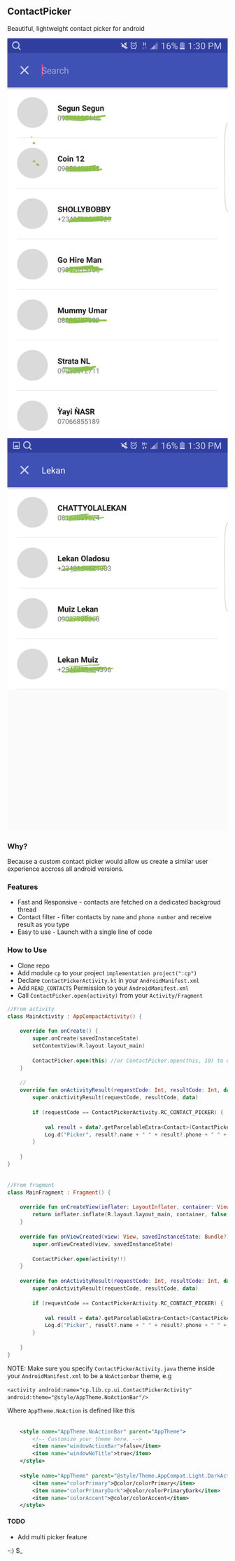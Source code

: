 ## ContactPicker
Beautiful, lightweight contact picker for android

![Contact List](https://github.com/adigunhammedolalekan/contactpicker/blob/master/art/s2.png)

![Filtered](https://github.com/adigunhammedolalekan/contactpicker/blob/master/art/s1.png)


### Why?
Because a custom contact picker would allow us create a similar user experience accross all android versions.

### Features
* Fast and Responsive - contacts are fetched on a dedicated backgroud thread
* Contact filter - filter contacts by `name` and `phone number` and receive result as you type
* Easy to use - Launch with a single line of code

### How to Use

* Clone repo
* Add module `cp` to your project `implementation project(":cp")`
* Declare `ContactPickerActivity.kt` in your `AndroidManifest.xml`
* Add `READ_CONTACTS` Permission to your `AndroidManifest.xml`
* Call `ContactPicker.open(activity)` from your `Activity/Fragment`


```Kotlin
//From activity
class MainActivity : AppCompactActivity() {

	override fun onCreate() {
		super.onCreate(savedInstanceState)
        setContentView(R.layout.layout_main)

        ContactPicker.open(this) //or ContactPicker.open(this, 10) to use custom REQUEST_CODE
	}

	//
	override fun onActivityResult(requestCode: Int, resultCode: Int, data: Intent?) {
        super.onActivityResult(requestCode, resultCode, data)

        if (requestCode == ContactPickerActivity.RC_CONTACT_PICKER) {

            val result = data?.getParcelableExtra<Contact>(ContactPickerActivity.EXTRA_CONTACT_DATA)
            Log.d("Picker", result?.name + " " + result?.phone + " " + result?.photo)
        }
        
    }
}
```

```Kotlin

//From fragment
class MainFragment : Fragment() {

    override fun onCreateView(inflater: LayoutInflater, container: ViewGroup?, savedInstanceState: Bundle?): View? {
        return inflater.inflate(R.layout.layout_main, container, false)
    }

    override fun onViewCreated(view: View, savedInstanceState: Bundle?) {
        super.onViewCreated(view, savedInstanceState)
        
        ContactPicker.open(activity!!)
    }

    override fun onActivityResult(requestCode: Int, resultCode: Int, data: Intent?) {
        super.onActivityResult(requestCode, resultCode, data)

        if (requestCode == ContactPickerActivity.RC_CONTACT_PICKER) {

            val result = data?.getParcelableExtra<Contact>(ContactPickerActivity.EXTRA_CONTACT_DATA)
            Log.d("Picker", result?.name + " " + result?.phone + " " + result?.photo)
        }
        
    }
}
```

NOTE: Make sure you specify `ContactPickerActivity.java` theme inside your `AndroidManifest.xml` to be a `NoActionbar` theme, e.g 

`
<activity android:name="cp.lib.cp.ui.ContactPickerActivity" android:theme="@style/AppTheme.NoActionBar"/>
`

Where `AppTheme.NoAction` is defined like this

```xml

	<style name="AppTheme.NoActionBar" parent="AppTheme">
        <!-- Customize your theme here. -->
        <item name="windowActionBar">false</item>
        <item name="windowNoTitle">true</item>
    </style>

    <style name="AppTheme" parent="@style/Theme.AppCompat.Light.DarkActionBar">
        <item name="colorPrimary">@color/colorPrimary</item>
        <item name="colorPrimaryDark">@color/colorPrimaryDark</item>
        <item name="colorAccent">@color/colorAccent</item>
    </style>
```

#### TODO
* Add multi picker feature

-:)
$_